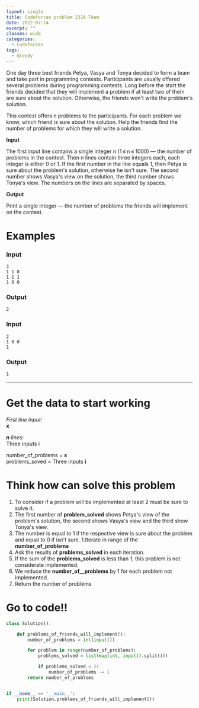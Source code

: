 ```yaml
---
layout: single
title: Codeforces problem 231A Team
date: 2022-07-14
excerpt: ""
classes: wide
categories:
  - Codeforces
tags:
  - Greedy
---
```


One day three best friends Petya, Vasya and Tonya decided to form a team and take part in programming contests. Participants are usually offered several problems during programming contests. Long before the start the friends decided that they will implement a problem if at least two of them are sure about the solution. Otherwise, the friends won't write the problem's solution.

This contest offers n problems to the participants. For each problem we know, which friend is sure about the solution. Help the friends find the number of problems for which they will write a solution.

**Input**

The first input line contains a single integer n (1 ≤ n ≤ 1000) — the number of problems in the contest. Then n lines contain three integers each, each integer is either 0 or 1. If the first number in the line equals 1, then Petya is sure about the problem's solution, otherwise he isn't sure. The second number shows Vasya's view on the solution, the third number shows Tonya's view. The numbers on the lines are separated by spaces.

**Output**

Print a single integer — the number of problems the friends will implement on the contest.


# Examples

### **Input**
```
3
1 1 0
1 1 1
1 0 0
```
### **Output**
```
2
```
### **Input**
```
2
1 0 0
1
```
### **Output**
```
1
```

---

# Get the data to start working

*First line input:*  
**x**

***n*** *lines:*  
Three inputs i

number_of_problems = **x**  
problems_soved = Three inputs **i**

# Think how can solve this problem
1. To consider if a problem will be implemented at least 2 must be sure to solve it.
1. The first number of **problem_solved** shows Petya's view of the problem's solution, the second shows Vasya's view and the third show Tonya's view.
1. The number is equal to 1 if the respective view is sure about the problem and equal to 0 if isn't sure.
1.Iterate in range of the **number_of_problems**
1. Ask the results of **problems_solved** in each iteration.
1. If the sum of the **problems_solved** is less than 1, this problem is not considerate implemented.
1. We reduce the **number_of__problems** by 1 for each problem not implemented.
1. Return the number of problems

# Go to code!!

```python
class Solution():

    def problems_of_friends_will_implement():
        number_of_problems = int(input())

        for problem in range(number_of_problems):
            problems_solved = list(map(int, input().split()))

            if problems_solved < 2:
                number_of_problems -= 1
        return number_of_problems


if __name__ == '__main__':
    print(Solution.problems_of_friends_will_implement())

```
